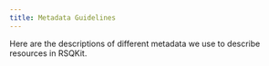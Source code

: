 ```yaml
---
title: Metadata Guidelines
---
```


Here are the descriptions of different metadata we use to describe resources in RSQKit.
